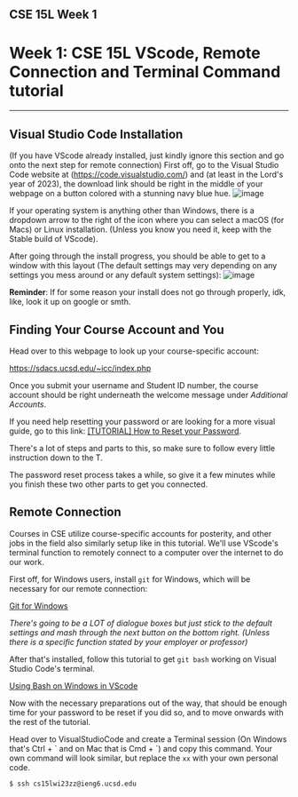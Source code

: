 ## CSE 15L Week 1
# Week 1: CSE 15L VScode, Remote Connection and Terminal Command tutorial
---

## Visual Studio Code Installation
(If you have VScode already installed, just kindly ignore this section and go onto the next step for remote connection)
First off, go to the Visual Studio Code website at (https://code.visualstudio.com/) and (at least in the Lord's year of 2023), the download link should be right in the middle of your webpage on a button colored with a stunning navy blue hue.
![image](https://user-images.githubusercontent.com/122484639/211910251-0bf495fe-182e-4448-8e0e-ff1bea9e5963.png)

If your operating system is anything other than Windows, there is a dropdown arrow to the right of the icon where you can select a macOS (for Macs) or Linux installation. (Unless you know you need it, keep with the Stable build of VScode).

After going through the install progress, you should be able to get to a window with this layout (The default settings may very depending on any settings you mess around or any default system settings):
![image](https://user-images.githubusercontent.com/122484639/211909188-ddf3f875-434d-408c-b34f-b2127cfd4197.png)

**Reminder**: If for some reason your install does not go through properly, idk, like, look it up on google or smth.

## Finding Your Course Account and You

Head over to this webpage to look up your course-specific account:

https://sdacs.ucsd.edu/~icc/index.php

Once you submit your username and Student ID number, the course account should be right underneath the welcome message under *Additional Accounts*.

If you need help resetting your password or are looking for a more visual guide, go to this link: [[TUTORIAL] How to Reset your Password](https://docs.google.com/document/d/1hs7CyQeh-MdUfM9uv99i8tqfneos6Y8bDU0uhn1wqho/edit).

There's a lot of steps and parts to this, so make sure to follow every little instruction down to the T.

The password reset process takes a while, so give it a few minutes while you finish these two other parts to get you connected.

## Remote Connection
Courses in CSE utilize course-specific accounts for posterity, and other jobs in the field also similarly setup like in this tutorial. We'll use VScode's terminal function to remotely connect to a computer over the internet to do our work.

First off, for Windows users, install `git` for Windows, which will be necessary for our remote connection:

[Git for Windows](https://gitforwindows.org/)

*There's going to be a LOT of dialogue boxes but just stick to the default settings and mash through the *next* button on the bottom right. (Unless there is a specific function stated by your employer or professor)*

After that's installed, follow this tutorial to get `git bash` working on Visual Studio Code's terminal.

[Using Bash on Windows in VScode](https://stackoverflow.com/a/50527994)

Now with the necessary preparations out of the way, that should be enough time for your password to be reset if you did so, and to move onwards with the rest of the tutorial.

Head over to VisualStudioCode and create a Terminal session (On Windows that's Ctrl + \` and on Mac that is Cmd + \`) and copy this command. Your own command will look similar, but replace the `xx` with your own personal code.

`$ ssh cs15lwi23zz@ieng6.ucsd.edu`


